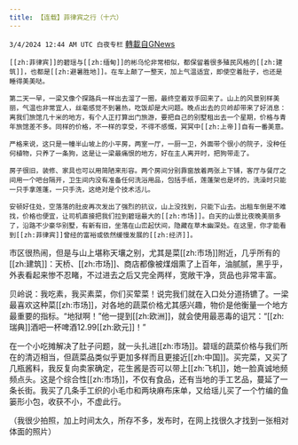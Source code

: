 ```yaml
---
title: 【连载】菲律宾之行（十六）
---
```

`3/4/2024 12:44 AM UTC 白夜专栏` [轉載自GNews](https://gnews.org/articles/2361767)

 
      

    [[zh:菲律宾]]的碧瑶与[[zh:缅甸]]的彬乌伦非常相似，都保留着很多殖民风格的[[zh:建筑]]，也都是[[zh:避暑胜地]]。在车上颠了一整天，加上气温适宜，即使空着肚子，也还是睡得美美哒。

    第二天一早，一梁又像个探路兵一样出去溜了一圈，最终空着双手回来了。山上的风景别样美丽，气温也非常宜人，丝毫感觉不到暑热，吃饭却是大问题。晚点出去的贝岭却带来了好消息：离我们旅馆几十米的地方，有个人正打算出门旅游，要把自己的别墅租出去一个星期，价格与青年旅馆差不多。同样的价格，不一样的享受，不得不感慨，冥冥中[[zh:上帝]]自有一番美意。

    严格来说，这只是一幢半山坡上的小平房，两室一厅，一厨一卫，外面带个很小的院子，没种任何植物，只养了一条狗，这是让一梁最痛恨的地方，好在主人离开时，把狗带走了。

    房子很旧，装修、家具也可以用简陋来形容。两个房间分别靠窗放着两张上下铺，客厅与餐厅之间用一个吧台隔开，卫生间内没有准备任何洗浴用品，包括手纸，莲蓬架也是坏的，洗澡时只能一只手拿莲蓬，一只手洗，这绝对是个技术活儿。

    安顿好住处，空落落的肚皮再次发出了强烈的抗议，山上没找到，只能下山去。出租车倒是不难找，价格也便宜，让司机直接把我们拉到碧瑶最大的[[zh:市场]]。白天的山景比夜晚美丽多了，沿路不少豪华别墅，有新有旧，坐落在山峦起伏间，隐藏在草木幽深处。在这里，你才能看到[[zh:菲律宾]]曾经的富裕或依然缓慢发展的[[zh:经济]]。

   市区很热闹，但是与山上堪称天壤之别，尤其是菜[[zh:市场]]附近，几乎所有的[[zh:建筑]]：天桥、[[zh:市场]]、商店都像被煤烟熏了上百年，油腻腻，黑乎乎，外表看起来惨不忍睹，不过进去之后又完全两样，宽敞干净，货品也非常丰富。

   贝岭说：我吃素，我买素菜，你们买荤菜！说完我们就在入口处分道扬镳了。一梁最喜欢这种菜[[zh:市场]]，对各地的蔬菜价格尤其感兴趣，物价是他衡量一个地方最重要的指标。“地狱啊！”他一提到[[zh:欧洲]]，就会使用最恶毒的诅咒：“[[zh:瑞典]]酒吧一杯啤酒12.99[[zh:欧元]]！”

   在一个小吃摊解决了肚子问题，就一头扎进[[zh:市场]]。碧瑶的蔬菜价格与我们所在的清迈相当，但蔬菜品类似乎更加多样而且更接近[[zh:中国]]。买完菜，又买了几瓶酱料，我反复向卖家确定，花生酱是否可以带上[[zh:飞机]]，她一脸真诚地频频点头。这是个综合性[[zh:市场]]，不仅有食品，还有当地的手工艺品，蔓延了一条长街。我买了几条手工织的小毛巾和两块麻布床单，又给瑶儿买了一个竹编的鱼篓形小包，收获不小，不虚此行。

（我很少拍照，加上时间太久，所存不多，发布时，在网上找很久才找到一张相对体面的照片）
